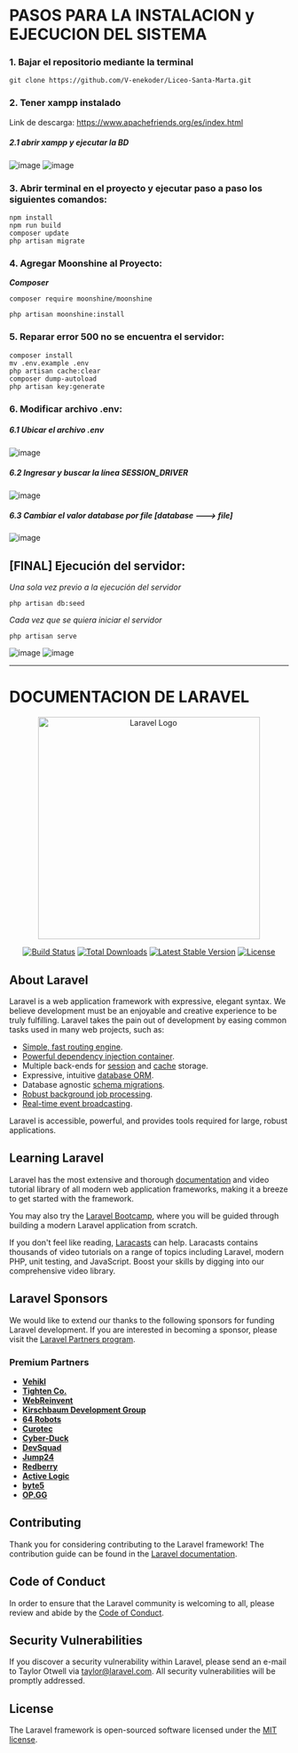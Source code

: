 # PASOS PARA LA INSTALACION y EJECUCION DEL SISTEMA
### 1. Bajar el repositorio mediante la terminal 
```
git clone https://github.com/V-enekoder/Liceo-Santa-Marta.git
```
### 2. Tener xampp instalado
Link de descarga: https://www.apachefriends.org/es/index.html
##### 2.1 abrir xampp y ejecutar la BD
![image](https://github.com/V-enekoder/Liceo-Santa-Marta/assets/108310642/503fb38e-369f-40e1-9728-e135471f511f)
![image](https://github.com/V-enekoder/Liceo-Santa-Marta/assets/108310642/3e1e9fd4-7772-45b3-b1ca-23bdc2cbd9b8)
### 3. Abrir terminal en el proyecto y ejecutar paso a paso los siguientes comandos:
```
npm install
npm run build
composer update
php artisan migrate
```
### 4. Agregar Moonshine al Proyecto:
***Composer***
```
composer require moonshine/moonshine
```
```
php artisan moonshine:install
```
### 5. Reparar error 500 no se encuentra el servidor:
```
composer install
mv .env.example .env
php artisan cache:clear
composer dump-autoload
php artisan key:generate
```
### 6. Modificar archivo **.env**:
##### 6.1 Ubicar el archivo **.env**
![image](https://github.com/V-enekoder/Liceo-Santa-Marta/assets/108310642/8f6a48be-2753-458f-b388-032833ec6d6f)
##### 6.2 Ingresar y buscar la línea **SESSION_DRIVER**
![image](https://github.com/V-enekoder/Liceo-Santa-Marta/assets/108310642/03208291-1de9-4599-99d2-6e70b2290d20)
##### 6.3 Cambiar el valor _database_ por ***file*** [database ---> file]
![image](https://github.com/V-enekoder/Liceo-Santa-Marta/assets/108310642/138d3bb4-7e04-4f87-8b85-b23e8dc4598e)

## [FINAL] Ejecución del servidor:
_Una sola vez previo a la ejecución del servidor_
```
php artisan db:seed
```
_Cada vez que se quiera iniciar el servidor_
```
php artisan serve
```
![image](https://github.com/user-attachments/assets/2170f528-6b6f-4b68-8b3b-53fc62c7ffe8)
![image](https://github.com/V-enekoder/Liceo-Santa-Marta/assets/108310642/60650598-21b8-4eaf-b7c5-51a9bcd6498e)


--------------------------------------------------------
# DOCUMENTACION DE LARAVEL 
<p align="center"><a href="https://laravel.com" target="_blank"><img src="https://raw.githubusercontent.com/laravel/art/master/logo-lockup/5%20SVG/2%20CMYK/1%20Full%20Color/laravel-logolockup-cmyk-red.svg" width="400" alt="Laravel Logo"></a></p>

<p align="center">
<a href="https://github.com/laravel/framework/actions"><img src="https://github.com/laravel/framework/workflows/tests/badge.svg" alt="Build Status"></a>
<a href="https://packagist.org/packages/laravel/framework"><img src="https://img.shields.io/packagist/dt/laravel/framework" alt="Total Downloads"></a>
<a href="https://packagist.org/packages/laravel/framework"><img src="https://img.shields.io/packagist/v/laravel/framework" alt="Latest Stable Version"></a>
<a href="https://packagist.org/packages/laravel/framework"><img src="https://img.shields.io/packagist/l/laravel/framework" alt="License"></a>
</p>

## About Laravel

Laravel is a web application framework with expressive, elegant syntax. We believe development must be an enjoyable and creative experience to be truly fulfilling. Laravel takes the pain out of development by easing common tasks used in many web projects, such as:

- [Simple, fast routing engine](https://laravel.com/docs/routing).
- [Powerful dependency injection container](https://laravel.com/docs/container).
- Multiple back-ends for [session](https://laravel.com/docs/session) and [cache](https://laravel.com/docs/cache) storage.
- Expressive, intuitive [database ORM](https://laravel.com/docs/eloquent).
- Database agnostic [schema migrations](https://laravel.com/docs/migrations).
- [Robust background job processing](https://laravel.com/docs/queues).
- [Real-time event broadcasting](https://laravel.com/docs/broadcasting).

Laravel is accessible, powerful, and provides tools required for large, robust applications.

## Learning Laravel

Laravel has the most extensive and thorough [documentation](https://laravel.com/docs) and video tutorial library of all modern web application frameworks, making it a breeze to get started with the framework.

You may also try the [Laravel Bootcamp](https://bootcamp.laravel.com), where you will be guided through building a modern Laravel application from scratch.

If you don't feel like reading, [Laracasts](https://laracasts.com) can help. Laracasts contains thousands of video tutorials on a range of topics including Laravel, modern PHP, unit testing, and JavaScript. Boost your skills by digging into our comprehensive video library.

## Laravel Sponsors

We would like to extend our thanks to the following sponsors for funding Laravel development. If you are interested in becoming a sponsor, please visit the [Laravel Partners program](https://partners.laravel.com).

### Premium Partners

- **[Vehikl](https://vehikl.com/)**
- **[Tighten Co.](https://tighten.co)**
- **[WebReinvent](https://webreinvent.com/)**
- **[Kirschbaum Development Group](https://kirschbaumdevelopment.com)**
- **[64 Robots](https://64robots.com)**
- **[Curotec](https://www.curotec.com/services/technologies/laravel/)**
- **[Cyber-Duck](https://cyber-duck.co.uk)**
- **[DevSquad](https://devsquad.com/hire-laravel-developers)**
- **[Jump24](https://jump24.co.uk)**
- **[Redberry](https://redberry.international/laravel/)**
- **[Active Logic](https://activelogic.com)**
- **[byte5](https://byte5.de)**
- **[OP.GG](https://op.gg)**

## Contributing

Thank you for considering contributing to the Laravel framework! The contribution guide can be found in the [Laravel documentation](https://laravel.com/docs/contributions).

## Code of Conduct

In order to ensure that the Laravel community is welcoming to all, please review and abide by the [Code of Conduct](https://laravel.com/docs/contributions#code-of-conduct).

## Security Vulnerabilities

If you discover a security vulnerability within Laravel, please send an e-mail to Taylor Otwell via [taylor@laravel.com](mailto:taylor@laravel.com). All security vulnerabilities will be promptly addressed.

## License

The Laravel framework is open-sourced software licensed under the [MIT license](https://opensource.org/licenses/MIT).




    
